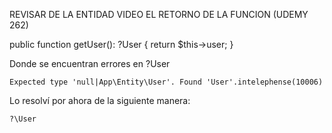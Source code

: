 REVISAR DE LA ENTIDAD VIDEO EL RETORNO DE LA FUNCION (UDEMY 262)

public function getUser(): ?User
{
    return $this->user;
}

Donde se encuentran errores en ?User

    Expected type 'null|App\Entity\User'. Found 'User'.intelephense(10006)

Lo resolví por ahora de la siguiente manera:

    ?\User
